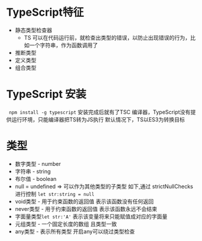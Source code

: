 <!--
 * @Author: yan_c 1905812142@qq.com
 * @Date: 2024-05-10 10:36:15
 * @LastEditors: yan_c 1905812142@qq.com
 * @LastEditTime: 2024-05-11 14:41:29
 * @FilePath: \ytg_admind:\PersonalProject\TypeScript\ts-test\README.md
 * @Description: 这是默认设置,请设置`customMade`, 打开koroFileHeader查看配置 进行设置: https://github.com/OBKoro1/koro1FileHeader/wiki/%E9%85%8D%E7%BD%AE
-->
# TypeScript特征
* 静态类型检查器
  * TS 可以在代码运行前，就检查出类型的错误，以防止出现错误的行为，比如一个字符串，作为函数调用了
* 推断类型
* 定义类型
* 组合类型
# TypeScript 安装
` npm install -g typescript`
安装完成后就有了TSC 编译器，TypeScript没有提供运行环境，只能编译器把TS转为JS执行
默认情况下，TS以ES3为转换目标

# 类型
* 数字类型 - number
* 字符串 - string
* 布尔值 - boolean
* null = undefined => 可以作为其他类型的子类型 如下,通过 strictNullChecks进行控制
`let str:string = null`
* void类型 - 用于约束函数的返回值 表示该函数没有任何返回
* never类型 - 用于约束函数的返回值 表示该函数永远不会结束
* 字面量类型`let str:'A'` 表示该变量将来只能赋值成对应的字面量
* 元组类型 - 一个固定长度的数组 且类型一致
* any类型 - 表示所有类型 开启any可以绕过类型检查

